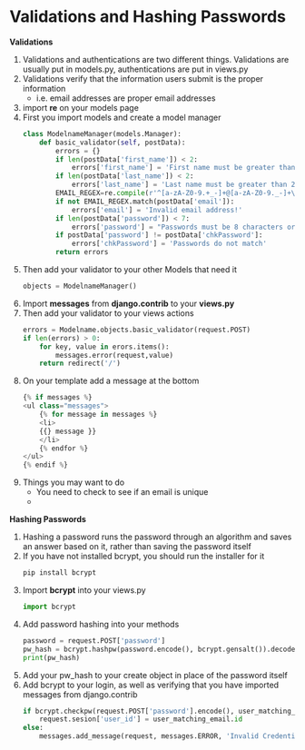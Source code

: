 # Validations and Hashing Passwords

**Validations**
1. Validations and authentications are two different things. Validations are usually put in models.py, authentications are put in views.py
1. Validations verify that the information users submit is the proper information
    * i.e. email addresses are proper email addresses
1. import **re** on your models page
1. First you import models and create a model manager 
    ```py
    class ModelnameManager(models.Manager):
        def basic_validator(self, postData):
            errors = {}
            if len(postData['first_name']) < 2:
                errors['first_name'] = 'First name must be greater than 2 characters!'
            if len(postData['last_name']) < 2:
                errors['last_name'] = 'Last name must be greater than 2 characters!'
            EMAIL_REGEX=re.compile(r'^[a-zA-Z0-9.+_-]+@[a-zA-Z0-9._-]+\.[a-zA-Z]+$')
            if not EMAIL_REGEX.match(postData['email']):
                errors['email'] = 'Invalid email address!'
            if len(postData['password']) < 7:
                errors['password'] = "Passwords must be 8 characters or greater!!"
            if postData['password'] != postData['chkPassword']:
                errors['chkPassword'] = 'Passwords do not match'
            return errors
    ```
1. Then add your validator to your other Models that need it
    ```py
    objects = ModelnameManager()
    ```
1. Import **messages** from **django.contrib** to your **views.py**
1. Then add your validator to your views actions
    ```py
    errors = Modelname.objects.basic_validator(request.POST)
    if len(errors) > 0:
        for key, value in erors.items():
            messages.error(request,value)
        return redirect('/')
    ```
1. On your template add a message at the bottom
    ```py
    {% if messages %}
    <ul class="messages">
        {% for message in messages %}
        <li>
        {{} message }}
        </li>
        {% endfor %}
    </ul>
    {% endif %}
    ```
1. Things you may want to do 
    - You need to check to see if an email is unique
    - 

**Hashing Passwords**
1. Hashing a password runs the password through an algorithm and saves an answer based on it, rather than saving the password itself
1. If you have not installed bcrypt, you should run the installer for it
    ```py
    pip install bcrypt
    ```
1. Import **bcrypt** into your views.py
    ```py
    import bcrypt
    ```
1. Add password hashing into your methods
    ```py
    password = request.POST['password']
    pw_hash = bcrypt.hashpw(password.encode(), bcrypt.gensalt()).decode()
    print(pw_hash)
    ```
1. Add your pw_hash to your create object in place of the password itself
1. Add bcrypt to your login, as well as verifying that you have imported messages from django.contrib
    ```py
    if bcrypt.checkpw(request.POST['password'].encode(), user_matching_email.password.encode()):
        request.sesion['user_id'] = user_matching_email.id
    else:
        messages.add_message(request, messages.ERROR, 'Invalid Credentials')
    ```

